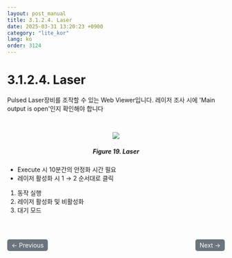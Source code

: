 ```yaml
---
layout: post_manual
title: 3.1.2.4.	Laser
date: 2025-03-31 13:20:23 +0900
category: "lite_kor"
lang: ko
order: 3124
---
```


# 3.1.2.4. Laser

Pulsed Laser장비를 조작할 수 있는 Web Viewer입니다. 레이저 조사 시에 'Main output is open'인지 확인해야 합니다

<br/> <!-- 한줄 띄기 -->

<!-- 중앙 정렬 이미지 -->
<p align="center"> 
  <img src="/assets/Chapter-3/Laser.png">
</p>

<!-- 이미지 설명 -->
<div align="center"> 
<h5>Figure 19. Laser</h5>
</div>

-	Execute 시 10분간의 안정화 시간 필요
-	레이저 활성화 시 1 → 2 순서대로 클릭

1. 동작 실행 
2. 레이저 활성화 및 비활성화
3. 대기 모드



<!-- 이전/다음 페이지 버튼 -->
<br/>
<br/>
<div style="display: flex; justify-content: space-between; align-items: center; margin-top: 10;">
  <!-- 이전 페이지 버튼 -->
  <a href="/manuals/manuals_lite_kor/Chapter 3/Chapter 3-1-2-3/" class="btn btn-primary" style="display: inline-block; padding: 5px 10px; background-color: #6c757d; color: white; text-decoration: none; border-radius: 5px;">
    ← Previous
  </a>

  <!-- 다음 페이지 버튼 -->
  <a href="/manuals/manuals_lite_kor/Chapter 3/Chapter 3-1-2-5/" class="btn btn-primary" style="display: inline-block; padding: 5px 10px; background-color: #6c757d; color: white; text-decoration: none; border-radius: 5px;">
    Next →
  </a>
</div>